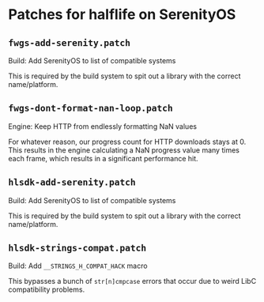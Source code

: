 # Patches for halflife on SerenityOS

## `fwgs-add-serenity.patch`

Build: Add SerenityOS to list of compatible systems

This is required by the build system to spit out a library with
the correct name/platform.

## `fwgs-dont-format-nan-loop.patch`

Engine: Keep HTTP from endlessly formatting NaN values

For whatever reason, our progress count for HTTP downloads stays at 0.
This results in the engine calculating a NaN progress value many times
each frame, which results in a significant performance hit.

## `hlsdk-add-serenity.patch`

Build: Add SerenityOS to list of compatible systems

This is required by the build system to spit out a library with
the correct name/platform.

## `hlsdk-strings-compat.patch`

Build: Add `__STRINGS_H_COMPAT_HACK` macro

This bypasses a bunch of `str[n]cmpcase` errors that occur due to weird
LibC compatibility problems.

